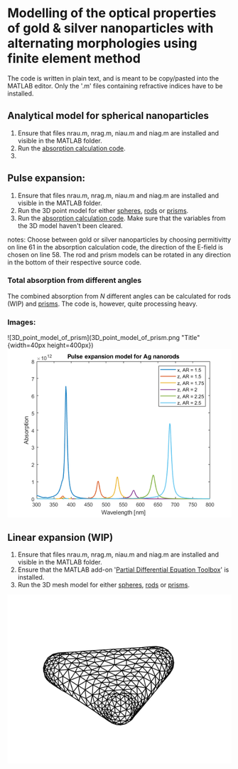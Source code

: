 # Modelling of the optical properties of gold & silver nanoparticles with alternating morphologies using finite element method
The code is written in plain text, and is meant to be copy/pasted into the MATLAB editor. Only the '.m' files containing refractive indices have to be installed.
## Analytical model for spherical nanoparticles
  1. Ensure that files nrau.m, nrag.m, niau.m and niag.m are installed and visible in the MATLAB folder.
  2. Run the [absorption calculation code](https://github.com/Lasseb200/P3/blob/main/MATLAB%20Analytical%20model%20for%20spherical%20nanoparticles).
  3. 
## Pulse expansion:
  1. Ensure that files nrau.m, nrag.m, niau.m and niag.m are installed and visible in the MATLAB folder.
  2. Run the 3D point model for either [spheres](https://github.com/Lasseb200/P3/blob/main/MATLAB-finite-element-method/Pulse%20expansion/Sphere%20point%20model%20with%20normal%20vectors%20and%20area%20calculations), [rods](https://github.com/Lasseb200/P3/blob/main/MATLAB-finite-element-method/Pulse%20expansion/Rod%20point%20model%20with%20normal%20vectors%20and%20area%20calculations) or [prisms](https://github.com/Lasseb200/P3/blob/main/MATLAB-finite-element-method/Pulse%20expansion/Prism%20point%20model%20with%20normal%20vectors%20and%20area%20calculations).
  3. Run the [absorption calculation code](https://github.com/Lasseb200/P3/blob/main/MATLAB-finite-element-method/Pulse%20expansion/Calculation%20and%20plot%20of%20absorption%20cross%20section). Make sure that the variables from the 3D model haven't been cleared.
  
notes: Choose between gold or silver nanoparticles by choosing permitivitty on line 61 in the absorption calculation code, the direction of the E-field is chosen on line 58. The rod and prism models can be rotated in any direction in the bottom of their respective source code. 

### Total absorption from different angles
The combined absorption from *N* different angles can be calculated for rods (WIP) and [prisms](https://github.com/Lasseb200/P3/blob/main/MATLAB-finite-element-method/Pulse%20expansion/Prisms_total_absorption). The code is, however, quite processing heavy.

### Images:
![3D_point_model_of_prism](3D_point_model_of_prism.png "Title" {width=40px height=400px})
![Ag_rods_plot](Ag_rods_plot.png)
## Linear expansion (WIP)
  1. Ensure that files nrau.m, nrag.m, niau.m and niag.m are installed and visible in the MATLAB folder.
  2. Ensure that the MATLAB add-on '[Partial Differential Equation Toolbox](https://se.mathworks.com/products/pde.html)' is installed.
  3. Run the 3D mesh model for either [spheres](https://github.com/Lasseb200/P3/blob/main/MATLAB-finite-element-method/Linear%20expansion/(WIP)%20Sphere%20mesh), [rods](https://github.com/Lasseb200/P3/blob/main/MATLAB-finite-element-method/Linear%20expansion/(WIP)%20Rod%20mesh) or [prisms](https://github.com/Lasseb200/P3/blob/main/MATLAB-finite-element-method/Linear%20expansion/(WIP)%20Prism%20mesh).


![Lin_prism](Lin_prism.png)
